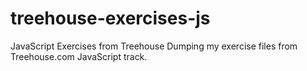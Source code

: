 # treehouse-exercises-js
JavaScript Exercises from Treehouse
Dumping my exercise files from Treehouse.com JavaScript track.
